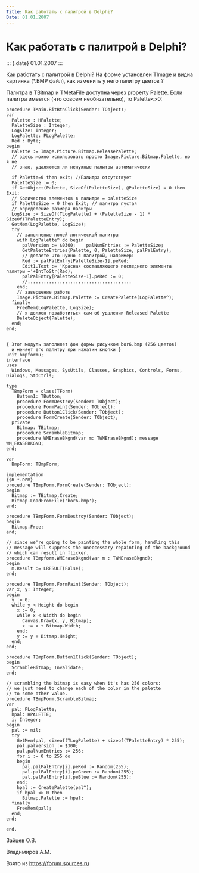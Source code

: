 ```yaml
---
Title: Как работать с палитрой в Delphi?
Date: 01.01.2007
---
```



Как работать с палитрой в Delphi?
=================================

::: {.date}
01.01.2007
:::

Как работать с палитрой в Delphi? На форме установлен TImage и видна
картинка (\*.BMP файл), как изменить у него палитру цветов ?

Палитра в TBitmap и TMetaFile доступна через property Palette. Если
палитра имеется (что совсем необязательно), то Palette\<\>0:

    procedure TMain.BitBtnClick(Sender: TObject);
    var
      Palette : HPalette;
      PaletteSize : Integer;
      LogSize: Integer;
      LogPalette: PLogPalette;
      Red : Byte;
    begin
      Palette := Image.Picture.Bitmap.ReleasePalette;
      // здесь можно использовать просто Image.Picture.Bitmap.Palette, но  я не
      // знаю, удаляются ли ненужные палитры автоматически
     
      if Palette=0 then exit; //Палитра отсутствует
      PaletteSize := 0;
      if GetObject(Palette, SizeOf(PaletteSize), @PaletteSize) = 0 then Exit;
      // Количество элементов в палитре = paletteSize
      if PaletteSize = 0 then Exit; // палитра пустая
      // определение размера палитры
      LogSize := SizeOf(TLogPalette) + (PaletteSize - 1) * SizeOf(TPaletteEntry);
      GetMem(LogPalette, LogSize);
      try
        // заполнение полей логической палитры
        with LogPalette^ do begin
          palVersion := $0300;    palNumEntries := PaletteSize;
          GetPaletteEntries(Palette, 0, PaletteSize, palPalEntry);
          // делаете что нужно с палитрой, например:
          Red := palPalEntry[PaletteSize-1].peRed;
          Edit1.Text := 'Красная составляющего последнего элемента  палитры ='+IntToStr(Red);
          palPalEntry[PaletteSize-1].peRed := 0;
          //.......................................
        end;
        // завершение работы
        Image.Picture.Bitmap.Palette := CreatePalette(LogPalette^);
      finally
        FreeMem(LogPalette, LogSize);
        // я должен позаботиться сам об удалении Released Palette
        DeleteObject(Palette);
      end;
    end;
     
     
    { Этот модуль заполняет фон формы рисунком bor6.bmp (256 цветов) 
      и меняет его палитру при нажатии кнопки }
    unit bmpformu;
    interface
    uses
      Windows, Messages, SysUtils, Classes, Graphics, Controls, Forms, Dialogs, StdCtrls;
     
    type
      TBmpForm = class(TForm)
        Button1: TButton;
        procedure FormDestroy(Sender: TObject);
        procedure FormPaint(Sender: TObject);
        procedure Button1Click(Sender: TObject);
        procedure FormCreate(Sender: TObject);
      private
        Bitmap: TBitmap;
        procedure ScrambleBitmap;
        procedure WMEraseBkgnd(var m: TWMEraseBkgnd); message WM_ERASEBKGND;
    end;
     
    var
      BmpForm: TBmpForm;
     
    implementation
    {$R *.DFM}
    procedure TBmpForm.FormCreate(Sender: TObject);
    begin
      Bitmap := TBitmap.Create;
      Bitmap.LoadFromFile('bor6.bmp');
    end;
     
    procedure TBmpForm.FormDestroy(Sender: TObject);
    begin
      Bitmap.Free;
    end;
     
    // since we're going to be painting the whole form, handling this
    // message will suppress the uneccessary repainting of the background
    // which can result in flicker.
    procedure TBmpform.WMEraseBkgnd(var m : TWMEraseBkgnd);
    begin
      m.Result := LRESULT(False);
    end;
     
    procedure TBmpForm.FormPaint(Sender: TObject);
    var x, y: Integer;
    begin
      y := 0;
      while y < Height do begin
        x := 0;
        while x < Width do begin
          Canvas.Draw(x, y, Bitmap);
          x := x + Bitmap.Width;
        end;
        y := y + Bitmap.Height;
      end;
    end;
     
    procedure TBmpForm.Button1Click(Sender: TObject);
    begin
      ScrambleBitmap; Invalidate;
    end;
     
    // scrambling the bitmap is easy when it's has 256 colors:
    // we just need to change each of the color in the palette
    // to some other value.
    procedure TBmpForm.ScrambleBitmap;
    var
      pal: PLogPalette;
      hpal: HPALETTE;
      i: Integer;
    begin
      pal := nil;
      try
        GetMem(pal, sizeof(TLogPalette) + sizeof(TPaletteEntry) * 255);
        pal.palVersion := $300;
        pal.palNumEntries := 256;
        for i := 0 to 255 do
        begin
          pal.palPalEntry[i].peRed := Random(255);
          pal.palPalEntry[i].peGreen := Random(255);
          pal.palPalEntry[i].peBlue := Random(255);
        end;
        hpal := CreatePalette(pal^);
        if hpal <> 0 then
          Bitmap.Palette := hpal;
      finally
        FreeMem(pal);
      end;
    end;
     
    end.

Зайцев О.В.

Владимиров А.М.

Взято из <https://forum.sources.ru>

